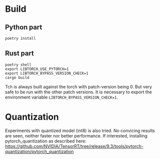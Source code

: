# Build
## Python part
```
poetry install
```

## Rust part
```
poetry shell
export LIBTORCH_USE_PYTORCH=1
export LIBTORCH_BYPASS_VERSION_CHECK=1
cargo build
```
Tch is always built against the torch with patch-version being 0. But very safe to be run with the other patch versions. It is necessary to export the environment variable `LIBTORCH_BYPASS_VERSION_CHECK=1`.

# Quantization
Experiments with quantized model (int8) is also tried. No convicing results are seen, neither faster nor better performance. If interested, installing pytorch_quantization as described here: https://github.com/NVIDIA/TensorRT/tree/release/9.3/tools/pytorch-quantization/pytorch_quantization
